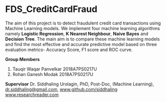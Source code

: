 # FDS_CreditCardFraud
The aim of this project is to detect fraudulent credit card transactions using Machine Learning models.
We implement four machine learning algorithms namely **Logistic Regression**, **K Nearest Neighbour**, **Naive Bayes** and **Decision Tree**.
The main aim is to compare these machine learning models and find the most effective and accurate predictive model based on three evaluation metrics- Accuracy Score, F1 score and ROC curve.

**Group Members**
1. Tauqir Waqar Panvelkar 
    2018A7PS0217U
2. Rohan Ganesh Modak
    2018A7PS0217U
    
**Supervisor**
Dr. Siddhaling Urolagin,
PhD, Post-Doc, (Machine Learning),
dr.siddhaling@gmail.com,
www.github.com/siddhaling
www.researchreader.com
